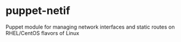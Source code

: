 puppet-netif
============

Puppet module for managing network interfaces and static routes on RHEL/CentOS flavors of Linux